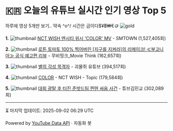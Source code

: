 # 🇰🇷 오늘의 유튜브 실시간 인기 영상 Top 5

하루에 영상 5개만 보기.. 약속 \^o^/ 
시간은 금이다$¥฿₩€🪙
![gold](https://media.tenor.com/your-gif-id.gif)


**1.** ![thumbnail](https://i.ytimg.com/vi/28dAfmIAlCo/default.jpg)
[NCT WISH 엔시티 위시 'COLOR' MV](https://youtube.com/watch?v=28dAfmIAlCo) - SMTOWN (1,527,405회)

**2.** ![thumbnail](https://i.ytimg.com/vi/sZKk6cGw09Q/default.jpg)
[로튼 토마토 100% 찍어버린 [지구를 지켜라]의 리메이크! ≪부고니아≫ 공식 예고편 리뷰](https://youtube.com/watch?v=sZKk6cGw09Q) - 무비띵크_Movie Think (162,657회)

**3.** ![thumbnail](https://i.ytimg.com/vi/Xgt24oXhSqM/default.jpg)
[별의 각성 목격자](https://youtube.com/watch?v=Xgt24oXhSqM) - 괴물쥐 유튜브 (394,517회)

**4.** ![thumbnail](https://i.ytimg.com/vi/r4RQR3OHXqg/default.jpg)
[COLOR](https://youtube.com/watch?v=r4RQR3OHXqg) - NCT WISH - Topic (179,584회)

**5.** ![thumbnail](https://i.ytimg.com/vi/SGNr57q1e90/default.jpg)
[대회 광탈 후 터진 준밧드팀 찐텐 싸움 사건](https://youtube.com/watch?v=SGNr57q1e90) - 튜브김민교 (302,089회)


---
⏳ 마지막 업데이트: 2025-09-02 06:29 UTC

Powered by [YouTube Data API](https://developers.google.com/youtube/v3/docs/videos/list) · 자동화 봇